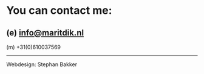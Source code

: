 # You can contact me:

## (e) [info@maritdik.nl](mailto:info@maritdik.nl)

(m) +31(0)610037569








---

Webdesign: Stephan Bakker

